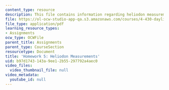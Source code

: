 ```yaml
---
content_type: resource
description: This file contains information regarding heliodon measurements.
file: https://ol-ocw-studio-app-qa.s3.amazonaws.com/courses/4-430-daylighting-spring-2012/b97d1743143a9ee12b55297792a4aec0_MIT4_430S12_hw5.pdf
file_type: application/pdf
learning_resource_types:
- Assignments
ocw_type: OCWFile
parent_title: Assignments
parent_type: CourseSection
resourcetype: Document
title: 'Homework 5: Heliodon Measurements'
uid: b97d1743-143a-9ee1-2b55-297792a4aec0
video_files:
  video_thumbnail_file: null
video_metadata:
  youtube_id: null
---
```

